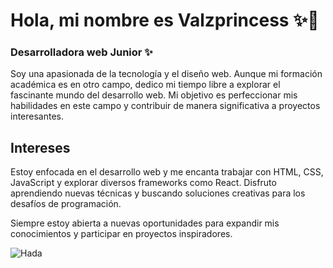 # Hola, mi nombre es Valzprincess ✨👋
### Desarrolladora web Junior ✨

Soy una apasionada de la tecnología y el diseño web. Aunque mi formación académica es en otro campo, dedico mi tiempo libre a explorar el fascinante mundo del desarrollo web. Mi objetivo es perfeccionar mis habilidades en este campo y contribuir de manera significativa a proyectos interesantes.

## Intereses

Estoy enfocada en el desarrollo web y me encanta trabajar con HTML, CSS, JavaScript y explorar diversos frameworks como React. Disfruto aprendiendo nuevas técnicas y buscando soluciones creativas para los desafíos de programación.

Siempre estoy abierta a nuevas oportunidades para expandir mis conocimientos y participar en proyectos inspiradores.

![Hada](https://co.pinterest.com/pin/951385490016077866/)

